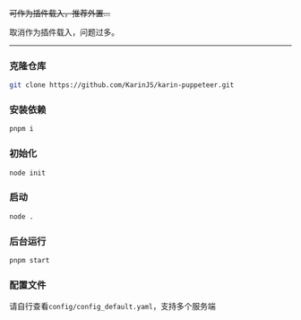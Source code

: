 ~~可作为插件载入，推荐外置...~~

取消作为插件载入，问题过多。

---

### 克隆仓库

```bash
git clone https://github.com/KarinJS/karin-puppeteer.git
```

### 安装依赖

```bash
pnpm i
```

### 初始化

```bash
node init
```

### 启动

```bash
node .
```

### 后台运行

```bash
pnpm start
```


### 配置文件

请自行查看`config/config_default.yaml`，支持多个服务端
